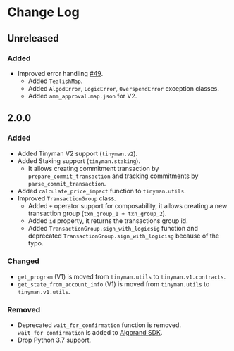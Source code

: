# Change Log

## Unreleased

### Added

* Improved error handling [#49](https://github.com/tinymanorg/tinyman-py-sdk/pull/49/files).
  - Added `TealishMap`.
  - Added `AlgodError`, `LogicError`, `OverspendError` exception classes.
  - Added `amm_approval.map.json` for V2.

## 2.0.0

### Added

* Added Tinyman V2 support (`tinyman.v2`).
* Added Staking support (`tinyman.staking`).
  - It allows creating commitment transaction by `prepare_commit_transaction` and tracking commitments by `parse_commit_transaction`.
* Added `calculate_price_impact` function to `tinyman.utils`.
* Improved `TransactionGroup` class.
  - Added `+` operator support for composability, it allows creating a new transaction group (`txn_group_1 + txn_group_2`).
  - Added `id` property, it returns the transactions group id.
  - Added `TransactionGroup.sign_with_logicsig` function and deprecated `TransactionGroup.sign_with_logicisg` because of the typo.

### Changed

* `get_program` (V1) is moved from `tinyman.utils` to `tinyman.v1.contracts`.
* `get_state_from_account_info` (V1) is moved from `tinyman.utils` to `tinyman.v1.utils`.

### Removed

* Deprecated `wait_for_confirmation` function is removed. `wait_for_confirmation` is added to [Algorand SDK](https://github.com/algorand/py-algorand-sdk).
* Drop Python 3.7 support.

